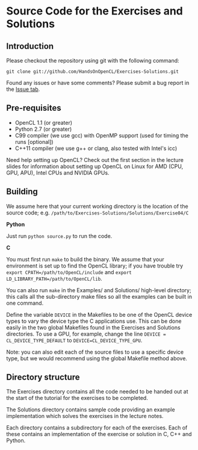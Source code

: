 Source Code for the Exercises and Solutions
==========================================

Introduction
------------

Please checkout the repository using git with the following command:

`git clone git://github.com/HandsOnOpenCL/Exercises-Solutions.git`

Found any issues or have some comments? Please submit a bug report in the
[Issue tab](https://github.com/HandsOnOpenCL/Exercises-Solutions/issues).

Pre-requisites
--------------

* OpenCL 1.1 (or greater)
* Python 2.7 (or greater)
* C99 compiler (we use gcc) with OpenMP support (used for timing the runs [optional])
* C++11 compiler (we use g++ or clang, also tested with Intel's icc)

Need help setting up OpenCL?
Check out the first section in the lecture slides for information
about setting up OpenCL on Linux for AMD (CPU, GPU, APU),
Intel CPUs and NVIDIA GPUs.

Building
--------

We assume here that your current working directory is the location of the source code;
e.g. `/path/to/Exercises-Solutions/Solutions/Exercise04/C`

**Python**

Just run `python source.py` to run the code.

**C**

You must first run `make` to build the binary.
We assume that your environment is set up to find the OpenCL library; if you have trouble
try `export CPATH=/path/to/OpenCL/include` and `export LD_LIBRARY_PATH=/path/to/OpenCL/lib`.

You can also run `make` in the Examples/ and Solutions/ high-level directory;
this calls all the sub-directory make files so all the examples can be built in one command.

Define the variable `DEVICE` in the Makefiles to be one of the OpenCL device types to vary the device type the C applications use.
This can be done easily in the two global Makefiles found in the Exercises and Solutions directories.
To use a GPU, for example, change the line `DEVICE = CL_DEVICE_TYPE_DEFAULT` to `DEVICE=CL_DEVICE_TYPE_GPU`.

Note: you can also edit each of the source files to use a specific device type, but we would recommend using the global Makefile method above.


Directory structure
-------------------

The Exercises directory contains all the code
needed to be handed out at the start of the
tutorial for the exercises to be completed.

The Solutions directory contains sample code
providing an example implementation which
solves the exercises in the lecture notes.

Each directory contains a subdirectory for
each of the exercises. Each of these contains
an implementation of the exercise or solution
in C, C++ and Python.
